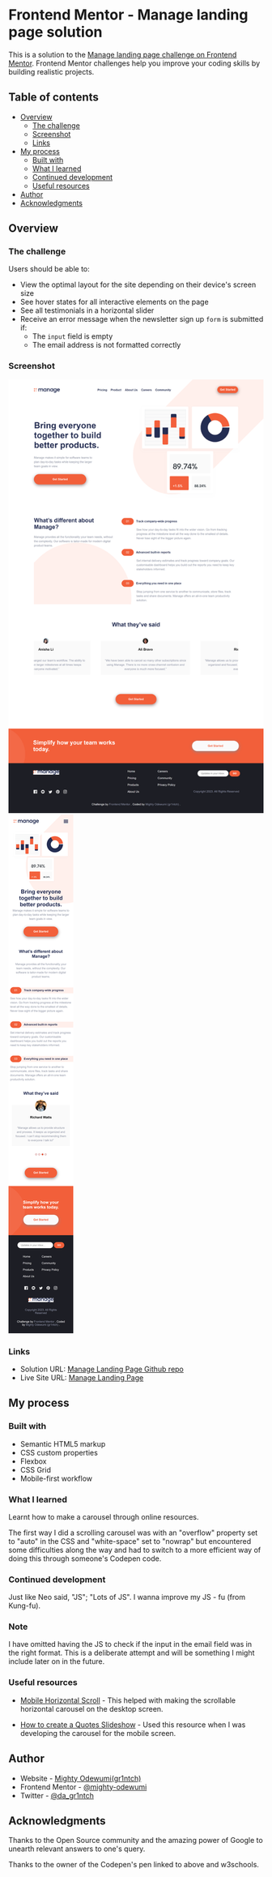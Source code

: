 # Frontend Mentor - Manage landing page solution

This is a solution to the [Manage landing page challenge on Frontend Mentor](https://www.frontendmentor.io/challenges/manage-landing-page-SLXqC6P5). Frontend Mentor challenges help you improve your coding skills by building realistic projects. 

## Table of contents

- [Overview](#overview)
  - [The challenge](#the-challenge)
  - [Screenshot](#screenshot)
  - [Links](#links)
- [My process](#my-process)
  - [Built with](#built-with)
  - [What I learned](#what-i-learned)
  - [Continued development](#continued-development)
  - [Useful resources](#useful-resources)
- [Author](#author)
- [Acknowledgments](#acknowledgments)

## Overview

### The challenge

Users should be able to:

- View the optimal layout for the site depending on their device's screen size
- See hover states for all interactive elements on the page
- See all testimonials in a horizontal slider
- Receive an error message when the newsletter sign up `form` is submitted if:
  - The `input` field is empty
  - The email address is not formatted correctly

### Screenshot
![Desktop screen of Manage Landing Page Design](./images/localhost_7679_manage-landing-page_%20(1).png)
![Mobile screen of Manage Landing Page Design](./images/localhost_7679_manage-landing-page_(iPhoneX)(1).png)


### Links

- Solution URL: [Manage Landing Page Github repo](https://www.github.com/mighty-odewumi/manage-landing-page)
- Live Site URL: [Manage Landing Page](https://mighty-odewumi.github.io/manage-landing-page)

## My process

### Built with

- Semantic HTML5 markup
- CSS custom properties
- Flexbox
- CSS Grid
- Mobile-first workflow

### What I learned

Learnt how to make a carousel through online resources.

The first way I did a scrolling carousel was with an "overflow" property set to "auto" in the CSS and "white-space" set to "nowrap" but encountered some difficulties along the way and had to switch to a more efficient way of doing this through someone's Codepen code.

### Continued development

Just like Neo said, "JS"; "Lots of JS".
I wanna improve my JS - fu (from Kung-fu).

### Note

I have omitted having the JS to check if the input in the email field was in the right format. This is a deliberate attempt and will be something I might include later on in the future.

### Useful resources

- [Mobile Horizontal Scroll](https://www.codepen.io/Beznet/pen/vwOPRa) - This helped with making the scrollable horizontal carousel on the desktop screen.

- [How to create a Quotes Slideshow](https://www.w3schools.com) - Used this resource when I was developing the carousel for the mobile screen.


## Author

- Website - [Mighty Odewumi(gr1ntch)](https://www.github.com/mighty-odewumi)
- Frontend Mentor - [@mighty-odewumi](https://www.frontendmentor.io/profile/mighty-odewumi)
- Twitter - [@da_gr1ntch](https://www.twitter.com/da_gr1ntch)


## Acknowledgments

Thanks to the Open Source community and the amazing power of Google to unearth relevant answers to one's query. 

Thanks to the owner of the Codepen's pen linked to above and w3schools.
